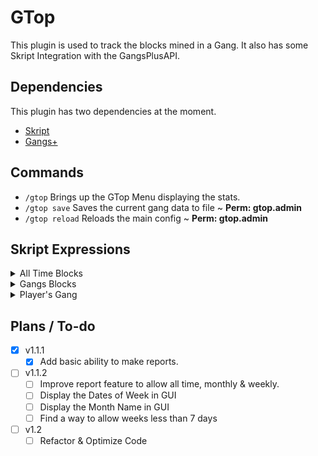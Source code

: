 # GTop

This plugin is used to track the blocks mined in a Gang.
It also has some Skript Integration with the GangsPlusAPI.

## Dependencies
This plugin has two dependencies at the moment.

 - [Skript](https://github.com/SkriptLang/Skript)
 - [Gangs+](https://www.spigotmc.org/resources/gangs-1-8-1-20.2604/)
## Commands

- `/gtop` Brings up the GTop Menu displaying the stats.
- `/gtop save` Saves the current gang data to file ~ **Perm: gtop.admin**
- `/gtop reload` Reloads the main config ~ **Perm: gtop.admin**


## Skript Expressions

<details> 

<summary>All Time Blocks</summary>

### All Time Blocks : Property Expression
The count of all the blocks a gang has ever mined.

`gang['s] all[ ]time blocks`

example: 
```java
set gang's all time blocks of {_gang} to 5
```
</details> 

<details> 

<summary>Gangs Blocks</summary>

### Gangs Blocks : Property Expression
The blocks a gang has mined today in EST time zone.

`gang['s] blocks`

example: 
```java
add 15 to gang blocks of {_gang}
```

</details> 

<details> 

<summary>Player's Gang</summary>

### Player's Gang : Expression
The gang of a player. Returns `<none>` if not in a gang.

`%player%['s] gang`

example: 
```java
set {_gang} to player's gang
```

</details>

## Plans / To-do
- [X] v1.1.1
  - [X] Add basic ability to make reports.
- [ ] v1.1.2
  - [ ] Improve report feature to allow all time, monthly & weekly.
  - [ ] Display the Dates of Week in GUI
  - [ ] Display the Month Name in GUI
  - [ ] Find a way to allow weeks less than 7 days
- [ ] v1.2 
  - [ ] Refactor & Optimize Code

